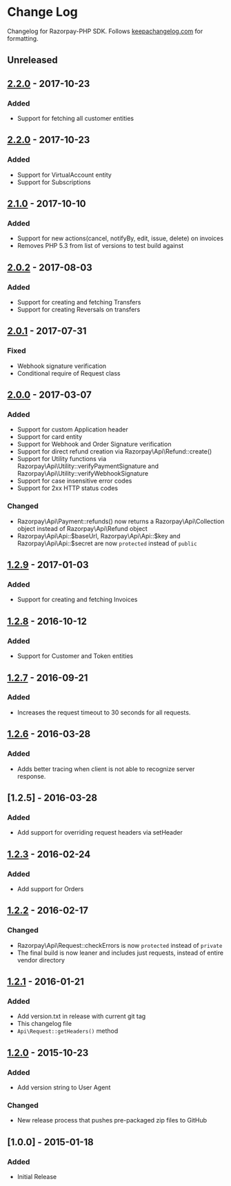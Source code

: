 # Change Log

Changelog for Razorpay-PHP SDK. Follows [keepachangelog.com](http://keepachangelog.com/en/0.3.0/) for formatting.

## Unreleased

## [2.2.0] - 2017-10-23
### Added
- Support for fetching all customer entities

## [2.2.0] - 2017-10-23
### Added
- Support for VirtualAccount entity
- Support for Subscriptions

## [2.1.0] - 2017-10-10
### Added
- Support for new actions(cancel, notifyBy, edit, issue, delete) on invoices
- Removes PHP 5.3 from list of versions to test build against

## [2.0.2] - 2017-08-03
### Added
- Support for creating and fetching Transfers
- Support for creating Reversals on transfers

## [2.0.1] - 2017-07-31
### Fixed
- Webhook signature verification
- Conditional require of Request class

## [2.0.0] - 2017-03-07
### Added
- Support for custom Application header
- Support for card entity
- Support for Webhook and Order Signature verification
- Support for direct refund creation via Razorpay\Api\Refund::create()
- Support for Utility functions via Razorpay\Api\Utility::verifyPaymentSignature and Razorpay\Api\Utility::verifyWebhookSignature
- Support for case insensitive error codes
- Support for 2xx HTTP status codes

### Changed
- Razorpay\Api\Payment::refunds() now returns a Razorpay\Api\Collection object instead of Razorpay\Api\Refund object
- Razorpay\Api\Api::$baseUrl, Razorpay\Api\Api::$key and Razorpay\Api\Api::$secret are now `protected` instead of `public`

## [1.2.9] - 2017-01-03
### Added
- Support for creating and fetching Invoices

## [1.2.8] - 2016-10-12
### Added
- Support for Customer and Token entities

## [1.2.7] - 2016-09-21
### Added
- Increases the request timeout to 30 seconds for all requests.

## [1.2.6] - 2016-03-28
### Added
- Adds better tracing when client is not able to recognize server response.

## [1.2.5] - 2016-03-28
### Added
- Add support for overriding request headers via setHeader

## [1.2.3] - 2016-02-24
### Added
- Add support for Orders

## [1.2.2] - 2016-02-17
### Changed
- Razorpay\Api\Request::checkErrors is now `protected` instead of `private`
- The final build is now leaner and includes just requests, instead of entire vendor directory

## [1.2.1] - 2016-01-21
### Added
- Add version.txt in release with current git tag
- This changelog file
- `Api\Request::getHeaders()` method

## [1.2.0] - 2015-10-23
### Added
- Add version string to User Agent
### Changed
- New release process that pushes pre-packaged zip files to GitHub

## [1.0.0] - 2015-01-18
### Added
- Initial Release


[Unreleased]: https://github.com/razorpay/razorpay-php/compare/2.2.1...HEAD
[1.2.1]: https://github.com/razorpay/razorpay-php/compare/1.2.0...1.2.1
[1.2.0]: https://github.com/razorpay/razorpay-php/compare/1.1.0...1.2.0
[1.2.2]: https://github.com/razorpay/razorpay-php/compare/1.2.1...1.2.2
[1.2.3]: https://github.com/razorpay/razorpay-php/compare/1.2.2...1.2.3
[1.2.4]: https://github.com/razorpay/razorpay-php/compare/1.2.3...1.2.5
[1.2.6]: https://github.com/razorpay/razorpay-php/compare/1.2.5...1.2.6
[1.2.7]: https://github.com/razorpay/razorpay-php/compare/1.2.6...1.2.7
[1.2.8]: https://github.com/razorpay/razorpay-php/compare/1.2.7...1.2.8
[1.2.9]: https://github.com/razorpay/razorpay-php/compare/1.2.8...1.2.9
[2.0.0]: https://github.com/razorpay/razorpay-php/compare/1.2.9...2.0.0
[2.0.1]: https://github.com/razorpay/razorpay-php/compare/2.0.0...2.0.1
[2.0.2]: https://github.com/razorpay/razorpay-php/compare/2.0.1...2.0.2
[2.1.0]: https://github.com/razorpay/razorpay-php/compare/2.0.2...2.1.0
[2.2.0]: https://github.com/razorpay/razorpay-php/compare/2.1.0...2.2.0
[2.2.1]: https://github.com/razorpay/razorpay-php/compare/2.2.0...2.2.1
